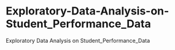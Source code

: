 # Exploratory-Data-Analysis-on-Student_Performance_Data
Exploratory Data Analysis on Student_Performance_Data
